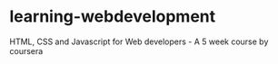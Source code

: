 # learning-webdevelopment
HTML, CSS and Javascript for Web developers - A 5 week course by coursera
